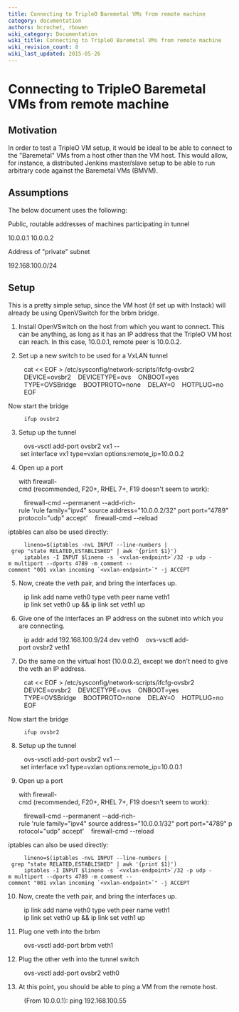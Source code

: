 ```yaml
---
title: Connecting to TripleO Baremetal VMs from remote machine
category: documentation
authors: bcrochet, rbowen
wiki_category: Documentation
wiki_title: Connecting to TripleO Baremetal VMs from remote machine
wiki_revision_count: 8
wiki_last_updated: 2015-05-26
---
```


# Connecting to TripleO Baremetal VMs from remote machine

## Motivation

In order to test a TripleO VM setup, it would be ideal to be able to connect to the "Baremetal" VMs from a host other than the VM host. This would allow, for instance, a distributed Jenkins master/slave setup to be able to run arbitrary code against the Baremetal VMs (BMVM).

## Assumptions

The below document uses the following:

Public, routable addresses of machines participating in tunnel

10.0.0.1 10.0.0.2

Address of "private" subnet

192.168.100.0/24

## Setup

This is a pretty simple setup, since the VM host (if set up with Instack) will already be using OpenVSwitch for the brbm bridge.

1. Install OpenVSwitch on the host from which you want to connect. This can be anything, as long as it has an IP address that the TripleO VM host can reach. In this case, 10.0.0.1, remote peer is 10.0.0.2.

2. Set up a new switch to be used for a VxLAN tunnel

         cat << EOF > /etc/sysconfig/network-scripts/ifcfg-ovsbr2
         DEVICE=ovsbr2
         DEVICETYPE=ovs
         ONBOOT=yes
         TYPE=OVSBridge
         BOOTPROTO=none
         DELAY=0
         HOTPLUG=no
         EOF

Now start the bridge

         ifup ovsbr2

3. Setup up the tunnel

         ovs-vsctl add-port ovsbr2 vx1 -- set interface vx1 type=vxlan options:remote_ip=10.0.0.2

4. Open up a port

      with firewall-cmd (recommended, F20+, RHEL 7+, F19 doesn't seem to work):

         firewall-cmd --permanent --add-rich-rule 'rule family="ipv4" source address="10.0.0.2/32" port port="4789" protocol="udp" accept'
         firewall-cmd --reload

iptables can also be used directly:

         lineno=$(iptables -nvL INPUT --line-numbers | grep "state RELATED,ESTABLISHED" | awk '{print $1}')
         iptables -I INPUT $lineno -s `<vxlan-endpoint>`/32 -p udp -m multiport --dports 4789 -m comment --comment "001 vxlan incoming `<vxlan-endpoint>`" -j ACCEPT

5. Now, create the veth pair, and bring the interfaces up.

         ip link add name veth0 type veth peer name veth1
         ip link set veth0 up && ip link set veth1 up

6. Give one of the interfaces an IP address on the subnet into which you are connecting.

         ip addr add 192.168.100.9/24 dev veth0
         ovs-vsctl add-port ovsbr2 veth1

7. Do the same on the virtual host (10.0.0.2), except we don't need to give the veth an IP address.

         cat << EOF > /etc/sysconfig/network-scripts/ifcfg-ovsbr2
         DEVICE=ovsbr2
         DEVICETYPE=ovs
         ONBOOT=yes
         TYPE=OVSBridge
         BOOTPROTO=none
         DELAY=0
         HOTPLUG=no
         EOF

Now start the bridge

         ifup ovsbr2

8. Setup up the tunnel

         ovs-vsctl add-port ovsbr2 vx1 -- set interface vx1 type=vxlan options:remote_ip=10.0.0.1

9. Open up a port

      with firewall-cmd (recommended, F20+, RHEL 7+, F19 doesn't seem to work):

         firewall-cmd --permanent --add-rich-rule 'rule family="ipv4" source address="10.0.0.1/32" port port="4789" protocol="udp" accept'
         firewall-cmd --reload

iptables can also be used directly:

         lineno=$(iptables -nvL INPUT --line-numbers | grep "state RELATED,ESTABLISHED" | awk '{print $1}')
         iptables -I INPUT $lineno -s `<vxlan-endpoint>`/32 -p udp -m multiport --dports 4789 -m comment --comment "001 vxlan incoming `<vxlan-endpoint>`" -j ACCEPT

10. Now, create the veth pair, and bring the interfaces up.

         ip link add name veth0 type veth peer name veth1
         ip link set veth0 up && ip link set veth1 up

11. Plug one veth into the brbm

         ovs-vsctl add-port brbm veth1

12. Plug the other veth into the tunnel switch

         ovs-vsctl add-port ovsbr2 veth0

13. At this point, you should be able to ping a VM from the remote host.

         (From 10.0.0.1): ping 192.168.100.55
